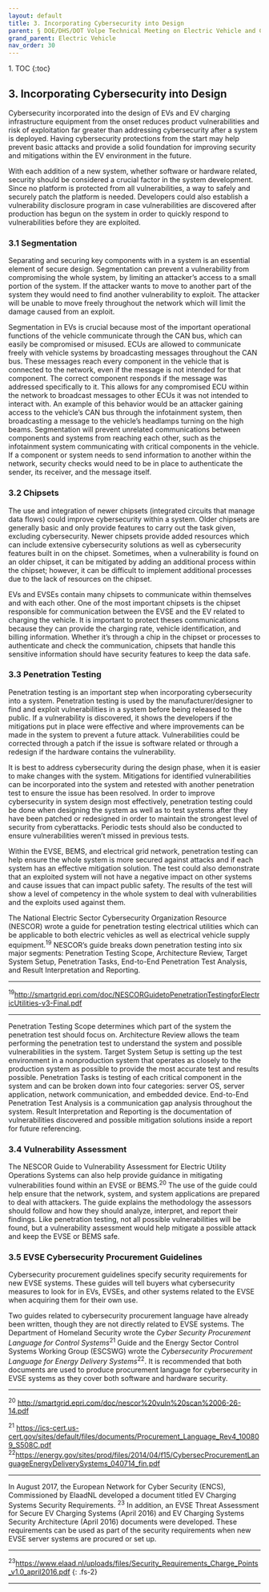 ```yaml
---
layout: default
title: 3. Incorporating Cybersecurity into Design 
parent: § DOE/DHS/DOT Volpe Technical Meeting on Electric Vehicle and Charging Station Cybersecurity Report 
grand_parent: Electric Vehicle
nav_order: 30 
---
```

<style>
.dont-break-out {
  /* These are technically the same, but use both */
  overflow-wrap: break-word;
  word-wrap: break-word;

  -ms-word-break: break-all;
  /* This is the dangerous one in WebKit, as it breaks things wherever */
  word-break: break-all;
  /* Instead use this non-standard one: */
  word-break: break-word;
}
</style>

<div class="dont-break-out" markdown="1">
1. TOC
{:toc}

## 3. Incorporating Cybersecurity into Design
Cybersecurity incorporated into the design of EVs and EV charging infrastructure equipment from the onset reduces product vulnerabilities and risk of exploitation far greater than addressing cybersecurity after a system is deployed. Having cybersecurity protections from the start may help prevent basic attacks and provide a solid foundation for improving security and mitigations within the EV environment in the future.

With each addition of a new system, whether software or hardware related, security should be considered a crucial factor in the system development. Since no platform is protected from all vulnerabilities, a way to safely and securely patch the platform is needed. Developers could also establish a vulnerability disclosure program in case vulnerabilities are discovered after production has begun on the system in order to quickly respond to vulnerabilities before they are exploited.

### 3.1 Segmentation
Separating and securing key components with in a system is an essential element of secure design. Segmentation can prevent a vulnerability from compromising the whole system, by limiting an attacker’s access to a small portion of the system. If the attacker wants to move to another part of the system they would need to find another vulnerability to exploit. The attacker will be unable to move freely throughout the network which will limit the damage caused from an exploit.

Segmentation in EVs is crucial because most of the important operational functions of the vehicle communicate through the CAN bus, which can easily be compromised or misused. ECUs are allowed to communicate freely with vehicle systems by broadcasting messages throughout the CAN bus. These messages reach every component in the vehicle that is connected to the network, even if the message is not intended for that component. The correct component responds if the message was addressed specifically to it. This allows for any compromised ECU within the network to broadcast messages to other ECUs it was not intended to interact with. An example of this behavior would be an attacker gaining access to the vehicle’s CAN bus through the infotainment system, then broadcasting a message to the vehicle’s headlamps turning on the high beams. Segmentation will prevent unrelated communications between components and systems from reaching each other, such as the infotainment system communicating with critical components in the vehicle. If a component or system needs to send information to another within the network, security checks would need to be in place to authenticate the sender, its receiver, and the message itself.

### 3.2 Chipsets
The use and integration of newer chipsets (integrated circuits that manage data flows) could improve cybersecurity within a system. Older chipsets are generally basic and only provide features to carry out the task given, excluding cybersecurity. Newer chipsets provide added resources which can include extensive cybersecurity solutions as well as cybersecurity features built in on the chipset. Sometimes, when a vulnerability is found on an older chipset, it can be mitigated by adding an additional process within the chipset; however, it can be difficult to implement additional processes due to the lack of resources on the chipset.

EVs and EVSEs contain many chipsets to communicate within themselves and with each other. One of the most important chipsets is the chipset responsible for communication between the EVSE and the EV related to charging the vehicle. It is important to protect theses communications because they can provide the charging rate, vehicle identification, and billing information. Whether it’s through a chip in the chipset or processes to authenticate and check the communication, chipsets that handle this sensitive information should have security features to keep the data safe.

### 3.3 Penetration Testing
Penetration testing is an important step when incorporating cybersecurity into a system. Penetration testing is used by the manufacturer/designer to find and exploit vulnerabilities in a system before being released to the public. If a vulnerability is discovered, it shows the developers if the mitigations put in place were effective and where improvements can be made in the system to prevent a future attack. Vulnerabilities could be corrected through a patch if the issue is software related or through a redesign if the hardware contains the vulnerability.

It is best to address cybersecurity during the design phase, when it is easier to make changes with the system. Mitigations for identified vulnerabilities can be incorporated into the system and retested with another penetration test to ensure the issue has been resolved. In order to improve cybersecurity in system design most effectively, penetration testing could be done when designing the system as well as to test systems after they have been patched or redesigned in order to maintain the strongest level of security from cyberattacks. Periodic tests should also be conducted to ensure vulnerabilities weren’t missed in previous tests.

Within the EVSE, BEMS, and electrical grid network, penetration testing can help ensure the whole system is more secured against attacks and if each system has an effective mitigation solution. The test could also demonstrate that an exploited system will not have a negative impact on other systems and cause issues that can impact public safety. The results of the test will show a level of competency in the whole system to deal with vulnerabilities and the exploits used against them.

The National Electric Sector Cybersecurity Organization Resource (NESCOR) wrote a guide for penetration testing electrical utilities which can be applicable to both electric vehicles as well as electrical vehicle supply equipment.<sup>19</sup> NESCOR’s guide breaks down penetration testing into six major segments: Penetration Testing Scope, Architecture Review, Target System Setup, Penetration Tasks, End-to-End Penetration Test Analysis, and Result Interpretation and Reporting.

***
<sup>19</sup>http://smartgrid.epri.com/doc/NESCORGuidetoPenetrationTestingforElectricUtilities-v3-Final.pdf

***

Penetration Testing Scope determines which part of the system the penetration test should focus on. Architecture Review allows the team performing the penetration test to understand the system and possible vulnerabilities in the system. Target System Setup is setting up the test environment in a nonproduction system that operates as closely to the production system as possible to provide the most accurate test and results possible. Penetration Tasks is testing of each critical component in the system and can be broken down into four categories: server OS, server application, network communication, and embedded device. End-to-End Penetration Test Analysis is a communication gap analysis throughout the system. Result Interpretation and Reporting is the documentation of vulnerabilities discovered and possible mitigation solutions inside a report for future referencing.

### 3.4 Vulnerability Assessment
The NESCOR Guide to Vulnerability Assessment for Electric Utility Operations Systems can also help provide guidance in mitigating vulnerabilities found within an EVSE or BEMS.<sup>20</sup> The use of the guide could help ensure that the network, system, and system applications are prepared to deal with attackers. The guide explains the methodology the assessors should follow and how they should analyze, interpret, and report their findings. Like penetration testing, not all possible vulnerabilities will be found, but a vulnerability assessment would help mitigate a possible attack and keep the EVSE or BEMS safe.

### 3.5 EVSE Cybersecurity Procurement Guidelines
Cybersecurity procurement guidelines specify security requirements for new EVSE systems. These guides will tell buyers what cybersecurity measures to look for in EVs, EVSEs, and other systems related to the EVSE when acquiring them for their own use.

Two guides related to cybersecurity procurement language have already been written, though they are not directly related to EVSE systems. The Department of Homeland Security wrote the *Cyber Security Procurement Language for Control Systems*<sup>21</sup> Guide and the Energy Sector Control Systems Working Group (ESCSWG) wrote the *Cybersecurity Procurement Language for Energy Delivery Systems*<sup>22</sup>. It is recommended that both documents are used to produce procurement language for cybersecurity in EVSE systems as they cover both software and hardware security.

***
<sup>20</sup> http://smartgrid.epri.com/doc/nescor%20vuln%20scan%2006-26-14.pdf 

<sup>21</sup> https://ics-cert.us-cert.gov/sites/default/files/documents/Procurement_Language_Rev4_100809_S508C.pdf
 <sup>22</sup>https://energy.gov/sites/prod/files/2014/04/f15/CybersecProcurementLanguageEnergyDeliverySystems_040714_fin.pdf
***

In August 2017, the European Network for Cyber Security (ENCS), Commissioned by ElaadNL developed a document titled EV Charging Systems Security Requirements. <sup>23</sup> In addition, an EVSE Threat Assessment for Secure EV Charging Systems (April 2016) and EV Charging Systems Security Architecture (April 2016) documents were developed. These requirements can be used as part of the security requirements when new EVSE server systems are procured or set up.

***
<sup>23</sup>https://www.elaad.nl/uploads/files/Security_Requirements_Charge_Points_v1.0_april2016.pdf
{: .fs-2}
***


</div>
